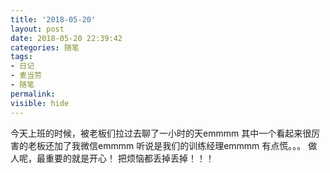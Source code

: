 ```yaml
---
title: '2018-05-20'
layout: post
date: 2018-05-20 22:39:42
categories: 随笔
tags:
- 日记
- 麦当劳
- 随笔
permalink:
visible: hide
---
```

今天上班的时候，被老板们拉过去聊了一小时的天emmmm
其中一个看起来很厉害的老板还加了我微信emmmm
听说是我们的训练经理emmmm
有点慌。。。
做人呢，最重要的就是开心！
把烦恼都丢掉丢掉！！！